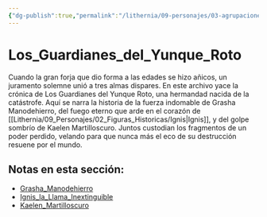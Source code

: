```yaml
---
{"dg-publish":true,"permalink":"/lithernia/09-personajes/03-agrupaciones/los-guardianes-del-yunque-roto/home/"}
---
```


# Los_Guardianes_del_Yunque_Roto

Cuando la gran forja que dio forma a las edades se hizo añicos, un juramento solemne unió a tres almas dispares. En este archivo yace la crónica de Los Guardianes del Yunque Roto, una hermandad nacida de la catástrofe. Aquí se narra la historia de la fuerza indomable de Grasha Manodehierro, del fuego eterno que arde en el corazón de [[Lithernia/09_Personajes/02_Figuras_Historicas/Ignis\|Ignis]], y del golpe sombrío de Kaelen Martilloscuro. Juntos custodian los fragmentos de un poder perdido, velando para que nunca más el eco de su destrucción resuene por el mundo.

## Notas en esta sección:
- [Grasha_Manodehierro](./Grasha_Manodehierro.md)
- [Ignis_la_Llama_Inextinguible](./Ignis_la_Llama_Inextinguible.md)
- [Kaelen_Martilloscuro](./Kaelen_Martilloscuro.md)

